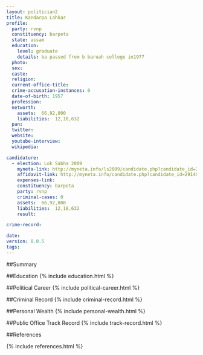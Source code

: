 ```yaml
---
layout: politician2
title: Kandarpa Lahkar
profile: 
  party: rvnp
  constituency: barpeta
  state: assam
  education: 
    level: graduate
    details: ba passed from b baruah college in1977
  photo: 
  sex: 
  caste: 
  religion: 
  current-office-title: 
  crime-accusation-instances: 0
  date-of-birth: 1957
  profession: 
  networth: 
    assets:  66,92,000
    liabilities:  12,18,632
  pan: 
  twitter: 
  website: 
  youtube-interview: 
  wikipedia: 

candidature: 
  - election: Lok Sabha 2009
    myneta-link: http://myneta.info/ls2009/candidate.php?candidate_id=2914
    affidavit-link: http://myneta.info/candidate.php?candidate_id=2914&scan=original
    expenses-link: 
    constituency: barpeta 
    party: rvnp
    criminal-cases: 0
    assets:  66,92,000
    liabilities:  12,18,632
    result:  

crime-record: 

date: 
version: 0.0.5
tags: 
---
```

##Summary


##Education
{% include education.html %}


##Political Career
{% include political-career.html %}


##Criminal Record
{% include criminal-record.html %}


##Personal Wealth
{% include personal-wealth.html %}


##Public Office Track Record
{% include track-record.html %}


##References


{% include references.html %}